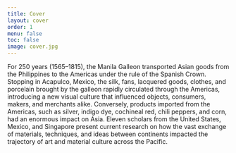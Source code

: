 ```yaml
---
title: Cover
layout: cover
order: 1
menu: false
toc: false
image: cover.jpg
---
```


For 250 years (1565–1815), the Manila Galleon transported Asian goods from the Philippines to the Americas under the rule of the Spanish Crown. Stopping in Acapulco, Mexico, the silk, fans, lacquered goods, clothes, and porcelain brought by the galleon rapidly circulated through the Americas, introducing a new visual culture that influenced objects, consumers, makers, and merchants alike. Conversely, products imported from the Americas, such as silver, indigo dye, cochineal red, chili peppers, and corn, had an enormous impact on Asia. Eleven scholars from the United States, Mexico, and Singapore present current research on how the vast exchange of materials, techniques, and ideas between continents impacted the trajectory of art and material culture across the Pacific.
